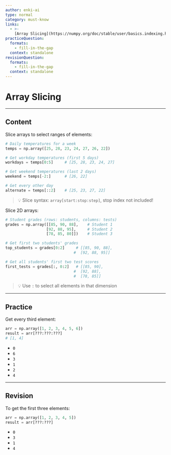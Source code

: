 ```yaml
---
author: enki-ai
type: normal
category: must-know
links:
  - >-
    [Array Slicing](https://numpy.org/doc/stable/user/basics.indexing.html#slicing-and-striding){website}
practiceQuestion:
  formats:
    - fill-in-the-gap
  context: standalone
revisionQuestion:
  formats:
    - fill-in-the-gap
  context: standalone
---
```


# Array Slicing

---

## Content

Slice arrays to select ranges of elements:

```python
# Daily temperatures for a week
temps = np.array([25, 28, 23, 24, 27, 26, 22])

# Get workday temperatures (first 5 days)
workdays = temps[0:5]     # [25, 28, 23, 24, 27]

# Get weekend temperatures (last 2 days)
weekend = temps[-2:]      # [26, 22]

# Get every other day
alternate = temps[::2]    # [25, 23, 27, 22]
```

> 💡 Slice syntax: `array[start:stop:step]`, stop index not included!

Slice 2D arrays:

```python
# Student grades (rows: students, columns: tests)
grades = np.array([[85, 90, 88],    # Student 1
                  [92, 88, 95],     # Student 2
                  [78, 85, 80]])    # Student 3

# Get first two students' grades
top_students = grades[0:2]     # [[85, 90, 88],
                              #  [92, 88, 95]]

# Get all students' first two test scores
first_tests = grades[:, 0:2]   # [[85, 90],
                              #  [92, 88],
                              #  [78, 85]]
```

> 💡 Use `:` to select all elements in that dimension

---

## Practice

Get every third element:

```python
arr = np.array([1, 2, 3, 4, 5, 6])
result = arr[???:???:???]
# [1, 4]
```

- `0`
- `6`
- `3`
- `1`
- `2`
- `4`

---

## Revision

To get the first three elements:

```python
arr = np.array([1, 2, 3, 4, 5])
result = arr[???:???]
```

- `0`
- `3`
- `1`
- `4`

